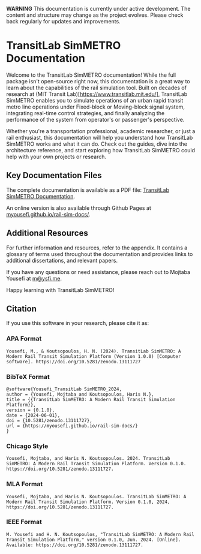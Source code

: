 **WARNING** This documentation is currently under active development. The content and structure may change as the project evolves. Please check back regularly for updates and improvements.

# TransitLab SimMETRO Documentation

Welcome to the TransitLab SimMETRO documentation! While the full package isn't open-source right now, this documentation is a great way to learn about the capabilities of the rail simulation tool. Built on decades of research at (MIT Transit Lab)[https://www.transitlab.mit.edu/], TransitLab SimMETRO enables you to simulate operations of an urban rapid transit metro line operations under Fixed-block or Moving-block signal system, integrating real-time control strategies, and finally analyzing the performance of the system from operator's or passenger's perspective.

Whether you're a transportation professional, academic researcher, or just a rail enthusiast, this documentation will help you understand how TransitLab SimMETRO works and what it can do. Check out the guides, dive into the architecture reference, and start exploring how TransitLab SimMETRO could help with your own projects or research.

## Key Documentation Files

The complete documentation is available as a PDF file: [TransitLab SimMETRO Documentation](_build/latex/railsim.pdf).

An online version is also available through Github Pages at [myousefi.github.io/rail-sim-docs/](https://myousefi.github.io/rail-sim-docs/).

## Additional Resources

For further information and resources, refer to the appendix. It contains a glossary of terms used throughout the documentation and provides links to additional dissertations, and relevant papers.

If you have any questions or need assistance, please reach out to Mojtaba Yousefi at [m@ysfi.me](mailto:m@ysfi.me).

Happy learning with TransitLab SimMETRO!

## Citation

If you use this software in your research, please cite it as:

### APA Format

```
Yousefi, M., & Koutsopoulos, H. N. (2024). TransitLab SimMETRO: A Modern Rail Transit Simulation Platform (Version 1.0.0) [Computer software]. https://doi.org/10.5281/zenodo.13111727
```

### BibTeX Format

```
@software{Yousefi_TransitLab SimMETRO_2024,
author = {Yousefi, Mojtaba and Koutsopoulos, Haris N.},
title = {{TransitLab SimMETRO: A Modern Rail Transit Simulation Platform}},
version = {0.1.0},
date = {2024-06-01},
doi = {10.5281/zenodo.13111727},
url = {https://myousefi.github.io/rail-sim-docs/}
}
```

### Chicago Style

```
Yousefi, Mojtaba, and Haris N. Koutsopoulos. 2024. TransitLab SimMETRO: A Modern Rail Transit Simulation Platform. Version 0.1.0. https://doi.org/10.5281/zenodo.13111727.
```

### MLA Format

```
Yousefi, Mojtaba, and Haris N. Koutsopoulos. TransitLab SimMETRO: A Modern Rail Transit Simulation Platform. Version 0.1.0, 2024, https://doi.org/10.5281/zenodo.13111727.
```

### IEEE Format

```
M. Yousefi and H. N. Koutsopoulos, "TransitLab SimMETRO: A Modern Rail Transit Simulation Platform," version 0.1.0, Jun. 2024. [Online]. Available: https://doi.org/10.5281/zenodo.13111727.
```
